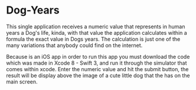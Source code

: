 # Dog-Years

This single application receives a numeric value that represents in human years a Dog's life, kinda, with that
value the application calculates within a formula the exact value in Dogs years.  The calculation is just one
of the many variations that anybody could find on the internet.


Because is an iOS app in order to run this app you must download the code which was made in Xcode 8 - Swift 3,
and run it through the simulator that comes within xcode.  Enter the numeric value and hit the submit button,
the result will be display above the image of a cute little dog that the has on the main screen.
